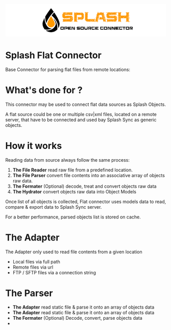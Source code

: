 
[![N|Solid](https://github.com/SplashSync/Php-Core/raw/master/img/github.jpg)](https://www.splashsync.com)

# Splash Flat Connector 
Base Connector for parsing flat files from remote locations:

# What's done for ?
This connector may be used to connect flat data sources as Splash Objects.

A flat source could be one or multiple csv|xml files, located on a remote server, 
that have to be connected and used bay Splash Sync as generic objects. 

# How it works
Reading data from source always follow the same process: 
1. **The File Reader** read raw file from a predefined location.
2. **The File Parser** convert file contents into an associative array of objects raw data.
3. **The Formater** (Optional) decode, treat and convert objects raw data
4. **The Hydrator** convert objects raw data into Object Models

Once list of all objects is collected, Flat connector uses models data to read, 
compare & export data to Splash Sync server.

For a better performance, parsed objects list is stored on cache. 

# The Adapter
The Adapter only used to read file contents from a given location
- Local files via full path
- Remote files via url
- FTP / SFTP files via a connection string

# The Parser
* **The Adapter** read static file & parse it onto an array of objects data
* **The Adapter** read static file & parse it onto an array of objects data
* **The Formater** (Optional) Decode, convert, parse objects data
* 

